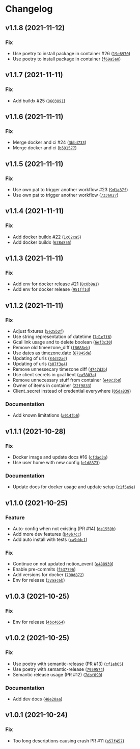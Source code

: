 # Changelog

<!--next-version-placeholder-->

## v1.1.8 (2021-11-12)
### Fix
* Use poetry to install package in container #26 ([`19e6970`](https://github.com/Ravio1i/notion-gcal-sync/commit/19e6970161cce4a2aff45fcfc0aedcf2d3f20b55))
* Use poetry to install package in container ([`f69a5a0`](https://github.com/Ravio1i/notion-gcal-sync/commit/f69a5a02c5af25ed0ded20ee45edf0275add3743))

## v1.1.7 (2021-11-11)
### Fix
* Add buildx #25 ([`8603891`](https://github.com/Ravio1i/notion-gcal-sync/commit/86038917008ab9b5151c2aecab5bd37121b93ef9))

## v1.1.6 (2021-11-11)
### Fix
* Merge docker and ci #24 ([`3bbd733`](https://github.com/Ravio1i/notion-gcal-sync/commit/3bbd73391d686aad6fb3f0c8e64cf5364073be17))
* Merge docker and ci ([`b591577`](https://github.com/Ravio1i/notion-gcal-sync/commit/b5915777c90d3bad3a86fd6d0618a52321c84dbe))

## v1.1.5 (2021-11-11)
### Fix
* Use own pat to trigger another workflow #23 ([`9d1a37f`](https://github.com/Ravio1i/notion-gcal-sync/commit/9d1a37ff685bbd1f658e855319c1d8f9025cce46))
* Use own pat to trigger another workflow ([`733a027`](https://github.com/Ravio1i/notion-gcal-sync/commit/733a027f67e9e0aac2cdb94a2c286dfbd956bd7a))

## v1.1.4 (2021-11-11)
### Fix
* Add docker buildx #22 ([`1c62ca5`](https://github.com/Ravio1i/notion-gcal-sync/commit/1c62ca5ccb6a337ade033eb560b0b901c61de988))
* Add docker buildx ([`638d855`](https://github.com/Ravio1i/notion-gcal-sync/commit/638d855f2f3e4fd7fb08a42c90456baed9a0482f))

## v1.1.3 (2021-11-11)
### Fix
* Add env for docker release #21 ([`8c0b8a1`](https://github.com/Ravio1i/notion-gcal-sync/commit/8c0b8a1a19d32457b36cddf652c55bcef5a8008c))
* Add env for docker release ([`951ff1d`](https://github.com/Ravio1i/notion-gcal-sync/commit/951ff1dd0213cc1b3b7333cb096d6329f517086e))

## v1.1.2 (2021-11-11)
### Fix
* Adjust fixtures ([`5e25b2f`](https://github.com/Ravio1i/notion-gcal-sync/commit/5e25b2f8fac7d7fa63ad406bff405af8c57319ac))
* Use string representation of datetime ([`7d1e7f6`](https://github.com/Ravio1i/notion-gcal-sync/commit/7d1e7f6f288c2d94fd54e6e50727e0caf5597b2e))
* Gcal link usage and to delete boolean ([`6ef3c30`](https://github.com/Ravio1i/notion-gcal-sync/commit/6ef3c30010d62f131b330abf761c5b24d2d652cc))
* Remove old timeezone_diff ([`f8688eb`](https://github.com/Ravio1i/notion-gcal-sync/commit/f8688eb26cb5eca4ca9cfe9cdfc46d0d2c236ddf))
* Use dates as timezone.date ([`67845de`](https://github.com/Ravio1i/notion-gcal-sync/commit/67845deb72ffe990c4e113d58478b572516b57db))
* Updating of urls ([`84d32ad`](https://github.com/Ravio1i/notion-gcal-sync/commit/84d32adad828432f966645709b2d4d5bf83146f7))
* Updating of urls ([`b07f3e4`](https://github.com/Ravio1i/notion-gcal-sync/commit/b07f3e409760fcac3ba3696760fbd349d1d8f49c))
* Remove unnessecary timezone diff ([`4747d3b`](https://github.com/Ravio1i/notion-gcal-sync/commit/4747d3bda81832f5d520919af4af1e864b689f8e))
* Use client secrets in gcal lient ([`ea5803a`](https://github.com/Ravio1i/notion-gcal-sync/commit/ea5803a01c313c279b102fda86dd77f044fc3694))
* Remove unnecessary stuff from container ([`e40c3b8`](https://github.com/Ravio1i/notion-gcal-sync/commit/e40c3b891dce79d0690315d7490ce4b0c9634782))
* Owner of items in container ([`22f9833`](https://github.com/Ravio1i/notion-gcal-sync/commit/22f98333a66517b34510eda5382ffcba14064d27))
* Client_secret instead of credential everywhere ([`05da839`](https://github.com/Ravio1i/notion-gcal-sync/commit/05da83980ed7cad21981614b3fead08e80ab3eac))

### Documentation
* Add known limitations ([`a014fb6`](https://github.com/Ravio1i/notion-gcal-sync/commit/a014fb630c3eb10838abee58ac63a7a514feefb5))

## v1.1.1 (2021-10-28)
### Fix
* Docker image and update docs #16  ([`cfdad3a`](https://github.com/Ravio1i/notion-gcal-sync/commit/cfdad3ac8882108ce1646e834c021fe1dec61908))
* Use user home with new config ([`e1d8873`](https://github.com/Ravio1i/notion-gcal-sync/commit/e1d8873e67abf94ef88cdb3d9866a71f33590a20))

### Documentation
* Update docs for docker usage and update setup ([`c1f5e9e`](https://github.com/Ravio1i/notion-gcal-sync/commit/c1f5e9ef34657a0237c3dfb6e440088c2c8ff0c4))

## v1.1.0 (2021-10-25)
### Feature
* Auto-config when not existing (PR #14) ([`de1559b`](https://github.com/Ravio1i/notion-gcal-sync/commit/de1559bd961c6830e961299d56bb707506f5ec62))
* Add more dev features ([`b40b7cc`](https://github.com/Ravio1i/notion-gcal-sync/commit/b40b7cc8597806ebb881dd7a89fb3798fefa90dc))
* Add auto install with tests ([`ca9ddc1`](https://github.com/Ravio1i/notion-gcal-sync/commit/ca9ddc1cbc7be6e0dc861934e6777aec64273119))

### Fix
* Continue on not updated notion_event ([`e488939`](https://github.com/Ravio1i/notion-gcal-sync/commit/e48893949ec2d23f381ad6f9b611484bbe3aae07))
* Enable pre-commits ([`f537796`](https://github.com/Ravio1i/notion-gcal-sync/commit/f537796f9b868d529c2394932109409649eb48d8))
* Add versions for docker ([`700d872`](https://github.com/Ravio1i/notion-gcal-sync/commit/700d872f769e46cc48b10dd7a1aa79945e18ed50))
* Env for release ([`32aac6b`](https://github.com/Ravio1i/notion-gcal-sync/commit/32aac6bcbebf0807c1458f07e3bd3bf427d3c103))

## v1.0.3 (2021-10-25)
### Fix
* Env for release ([`4bc4654`](https://github.com/Ravio1i/notion-gcal-sync/commit/4bc46544617b26bcaa49cef464ddcb82ccb0b8e3))

## v1.0.2 (2021-10-25)
### Fix
* Use poetry with semantic-release (PR #13) ([`cf1eb65`](https://github.com/Ravio1i/notion-gcal-sync/commit/cf1eb6594628f6a4baba82773a6569be022d7bc2))
* Use poetry with semantic-release ([`7959574`](https://github.com/Ravio1i/notion-gcal-sync/commit/7959574406757975d98d0162f0e05f7897dc82e4))
* Semantic release usage (PR #12) ([`7dbf090`](https://github.com/Ravio1i/notion-gcal-sync/commit/7dbf0901a25c5976df4befc13c7fed934a9d50ef))

### Documentation
* Add dev docs ([`48e20aa`](https://github.com/Ravio1i/notion-gcal-sync/commit/48e20aa921c323c09a192fe2a57365f304d5ef06))

## v1.0.1 (2021-10-24)
### Fix
* Too long descriptions causing crash PR #11 ([`a57f457`](https://github.com/Ravio1i/notion-gcal-sync/commit/a57f457c447168e5b249d9f7357a2fd9e32e72f9))
